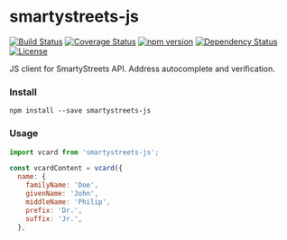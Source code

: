 # smartystreets-js
[![Build Status](https://travis-ci.org/joonhocho/smartystreets-js.svg?branch=master)](https://travis-ci.org/joonhocho/smartystreets-js)
[![Coverage Status](https://coveralls.io/repos/github/joonhocho/smartystreets-js/badge.svg?branch=master)](https://coveralls.io/github/joonhocho/smartystreets-js?branch=master)
[![npm version](https://badge.fury.io/js/smartystreets-js.svg)](https://badge.fury.io/js/smartystreets-js)
[![Dependency Status](https://david-dm.org/joonhocho/smartystreets-js.svg)](https://david-dm.org/joonhocho/smartystreets-js)
[![License](http://img.shields.io/:license-mit-blue.svg)](http://doge.mit-license.org)


JS client for SmartyStreets API. Address autocomplete and verification.


### Install
```
npm install --save smartystreets-js
```


### Usage
```javascript
import vcard from 'smartystreets-js';

const vcardContent = vcard({
  name: {
    familyName: 'Doe',
    givenName: 'John',
    middleName: 'Philip',
    prefix: 'Dr.',
    suffix: 'Jr.',
  },
```
